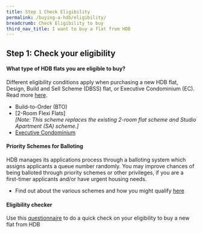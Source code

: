 ```yaml
---
title: Step 1 Check Eligibility
permalink: /buying-a-hdb/eligibility/
breadcrumb: Check Eligibility to buy
third_nav_title: I want to buy a flat from HDB
---
```


## Step 1: Check your eligibility

#### What type of HDB flats you are eligible to buy?

Different eligibility conditions apply when purchasing a new HDB flat, Design, Build and Sell Scheme (DBSS) flat, or Executive Condominium (EC). Read more [here](https://www.hdb.gov.sg/cs/infoweb/residential/buying-a-flat/new/types-of-flats&rendermode=preview).


  - Build-to-Order (BTO)
  - [2-Room Flexi Flats]<br>
  *[Note: This scheme replaces the existing 2-room flat scheme and Studio Apartment (SA) scheme.]*<br>
  - [Executive Condominium](https://hdb.gov.sg/cs/infoweb/residential/buying-a-flat/new/eligibility/executive-condominiums)


#### Priority Schemes for Balloting

HDB manages its applications process through a balloting system which assigns applicants a queue number randomly. You may improve chances of being balloted through priority schemes or other privileges, if you are a first-timer applicants and/or have urgent housing needs.

  - Find out about the various schemes and how you might qualify [here](https://hdb.gov.sg/cs/infoweb/residential/buying-a-flat/new/eligibility/priority-schemes)
  
#### Eligibility checker

Use this [questionnaire](https://services2.hdb.gov.sg/webapp/BP13EligCheck/BP13SHome?strSystem=CHECK) to do a quick check on your eligibility to buy a new flat from HDB


